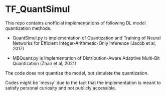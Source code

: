 # TF_QuantSimul
This repo contains unofficial implementations of following DL model quantization methods.

- QuantSimul.py is implementation of Quantization and Training of Neural Networks for Efficient Integer-Arithmetic-Only Inference (Jacob et al, 2017)

- MBQuant.py is implementation of Distribution-Aware Adaptive Multi-Bit Quantization (Zhao et al, 2021)

The code does not quantize the model, but simulate the quantization.

Codes might be 'messy' due to the fact that the implementation is meant to satisfy personal curiosity and not publicly accessible.
